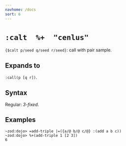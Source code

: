 ```yaml
---
navhome: /docs
sort: 6
---
```


# `:calt  %+  "cenlus"` 

`{$calt p/seed q/seed r/seed}`: call with pair sample.

## Expands to

`:call(p [q r])`.

## Syntax

Regular: *3-fixed*.

## Examples

```
~zod:dojo> =add-triple |=({a/@ b/@ c/@} :(add a b c))
~zod:dojo> %+(add-triple 1 [2 3])
6

